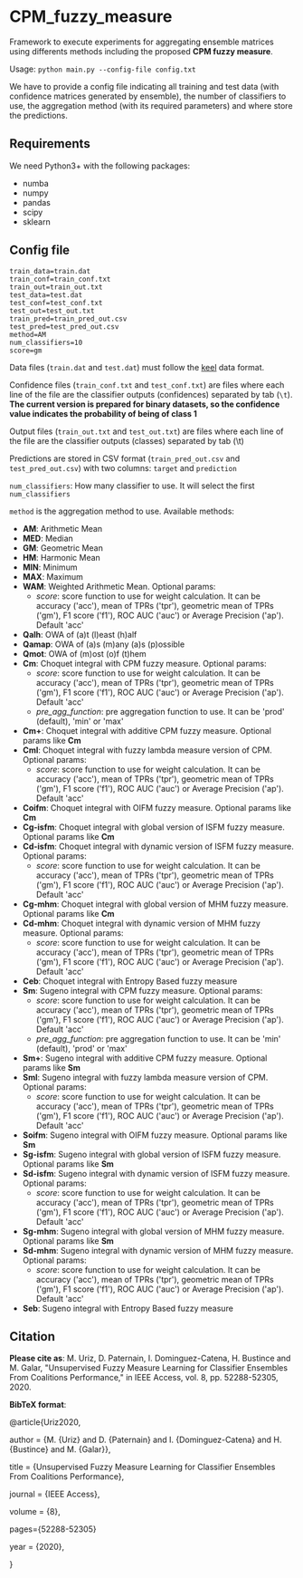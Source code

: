 # CPM_fuzzy_measure

Framework to execute experiments for aggregating ensemble matrices using differents methods including the proposed **CPM fuzzy measure**.

Usage: `python main.py --config-file config.txt`

We have to provide a config file indicating all training and test data (with confidence matrices generated by ensemble), the number of classifiers to use, the aggregation method (with its required parameters) and where store the predictions.


## Requirements

We need Python3+ with the following packages:
- numba
- numpy
- pandas
- scipy
- sklearn

## Config file
```
train_data=train.dat
train_conf=train_conf.txt
train_out=train_out.txt
test_data=test.dat
test_conf=test_conf.txt
test_out=test_out.txt
train_pred=train_pred_out.csv
test_pred=test_pred_out.csv
method=AM
num_classifiers=10
score=gm
```

Data files (`train.dat` and `test.dat`) must follow the [keel](http://keel.es/) data format.

Confidence files (`train_conf.txt` and `test_conf.txt`) are files where each line of the file are the classifier outputs (confidences) separated by tab (`\t`). **The current version is prepared for binary datasets, so the confidence value indicates the probability of being of class 1**

Output files (`train_out.txt` and `test_out.txt`) are files where each line of the file are the classifier outputs (classes) separated by tab (\t)

Predictions are stored in CSV format (`train_pred_out.csv` and `test_pred_out.csv`) with two columns: `target` and `prediction`

`num_classifiers`: How many classifier to use. It will select the first `num_classifiers`

`method` is the aggregation method to use. Available methods:
- **AM**: Arithmetic Mean
- **MED**: Median
- **GM**: Geometric Mean
- **HM**: Harmonic Mean
- **MIN**: Minimum
- **MAX**: Maximum
- **WAM**: Weighted Arithmetic Mean. Optional params:
  - *score*: score function to use for weight calculation. It can be accuracy ('acc'), mean of TPRs ('tpr'), geometric mean of TPRs ('gm'), F1 score ('f1'), ROC AUC ('auc') or Average Precision ('ap'). Default 'acc'
- **Qalh**: OWA of (a)t (l)east (h)alf
- **Qamap**: OWA of (a)s (m)any (a)s (p)ossible
- **Qmot**: OWA of (m)ost (o)f (t)hem
- **Cm**: Choquet integral with CPM fuzzy measure. Optional params:
  - *score*: score function to use for weight calculation. It can be accuracy ('acc'), mean of TPRs ('tpr'), geometric mean of TPRs ('gm'), F1 score ('f1'), ROC AUC ('auc') or Average Precision ('ap'). Default 'acc'
  - *pre_agg_function*: pre aggregation function to use. It can be 'prod' (default), 'min' or 'max'
- **Cm+**: Choquet integral with additive CPM fuzzy measure. Optional params like **Cm**
- **Cml**: Choquet integral with fuzzy lambda measure version of CPM. Optional params:
  - *score*: score function to use for weight calculation. It can be accuracy ('acc'), mean of TPRs ('tpr'), geometric mean of TPRs ('gm'), F1 score ('f1'), ROC AUC ('auc') or Average Precision ('ap'). Default 'acc'
- **Coifm**: Choquet integral with OIFM fuzzy measure. Optional params like **Cm**
- **Cg-isfm**: Choquet integral with global version of ISFM fuzzy measure. Optional params like **Cm**
- **Cd-isfm**: Choquet integral with dynamic version of ISFM fuzzy measure. Optional params:
  - *score*: score function to use for weight calculation. It can be accuracy ('acc'), mean of TPRs ('tpr'), geometric mean of TPRs ('gm'), F1 score ('f1'), ROC AUC ('auc') or Average Precision ('ap'). Default 'acc'
- **Cg-mhm**: Choquet integral with global version of MHM fuzzy measure. Optional params like **Cm**
- **Cd-mhm**: Choquet integral with dynamic version of MHM fuzzy measure. Optional params:
  - *score*: score function to use for weight calculation. It can be accuracy ('acc'), mean of TPRs ('tpr'), geometric mean of TPRs ('gm'), F1 score ('f1'), ROC AUC ('auc') or Average Precision ('ap'). Default 'acc'
- **Ceb**: Choquet integral with Entropy Based fuzzy measure
- **Sm**: Sugeno integral with CPM fuzzy measure. Optional params:
  - *score*: score function to use for weight calculation. It can be accuracy ('acc'), mean of TPRs ('tpr'), geometric mean of TPRs ('gm'), F1 score ('f1'), ROC AUC ('auc') or Average Precision ('ap'). Default 'acc'
  - *pre_agg_function*: pre aggregation function to use. It can be 'min' (default), 'prod' or 'max'
- **Sm+**: Sugeno integral with additive CPM fuzzy measure. Optional params like **Sm**
- **Sml**: Sugeno integral with fuzzy lambda measure version of CPM. Optional params:
  - *score*: score function to use for weight calculation. It can be accuracy ('acc'), mean of TPRs ('tpr'), geometric mean of TPRs ('gm'), F1 score ('f1'), ROC AUC ('auc') or Average Precision ('ap'). Default 'acc'
- **Soifm**: Sugeno integral with OIFM fuzzy measure. Optional params like **Sm**
- **Sg-isfm**: Sugeno integral with global version of ISFM fuzzy measure. Optional params like **Sm**
- **Sd-isfm**: Sugeno integral with dynamic version of ISFM fuzzy measure. Optional params:
  - *score*: score function to use for weight calculation. It can be accuracy ('acc'), mean of TPRs ('tpr'), geometric mean of TPRs ('gm'), F1 score ('f1'), ROC AUC ('auc') or Average Precision ('ap'). Default 'acc'
- **Sg-mhm**: Sugeno integral with global version of MHM fuzzy measure. Optional params like **Sm**
- **Sd-mhm**: Sugeno integral with dynamic version of MHM fuzzy measure. Optional params:
  - *score*: score function to use for weight calculation. It can be accuracy ('acc'), mean of TPRs ('tpr'), geometric mean of TPRs ('gm'), F1 score ('f1'), ROC AUC ('auc') or Average Precision ('ap'). Default 'acc'
- **Seb**: Sugeno integral with Entropy Based fuzzy measure


## Citation

**Please cite as**: M. Uriz, D. Paternain, I. Dominguez-Catena, H. Bustince and M. Galar, "Unsupervised Fuzzy Measure Learning for Classifier Ensembles From Coalitions Performance," in IEEE Access, vol. 8, pp. 52288-52305, 2020.

**BibTeX format**:

@article{Uriz2020,

author = {M. {Uriz} and D. {Paternain} and I. {Dominguez-Catena} and H. {Bustince} and M. {Galar}},

title = {Unsupervised Fuzzy Measure Learning for Classifier Ensembles From Coalitions Performance},

journal = {IEEE Access},

volume = {8},

pages={52288-52305}

year = {2020},

}
